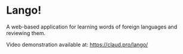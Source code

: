 # Lango!
A web-based application for learning words of foreign languages and reviewing them.

Video demonstration available at: https://claud.pro/lango/
